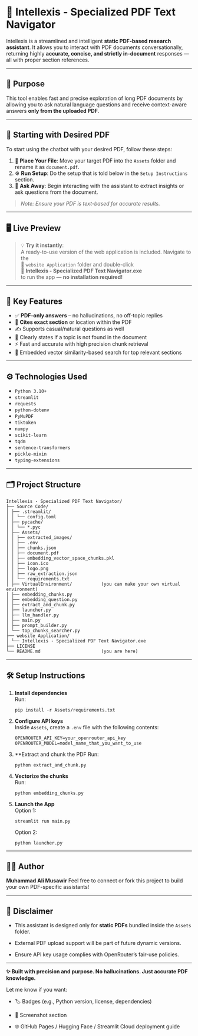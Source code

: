 # 🧠 Intellexis - Specialized PDF Text Navigator

Intellexis is a streamlined and intelligent **static PDF-based research assistant**. It allows you to interact with PDF documents conversationally, returning highly **accurate, concise, and strictly in-document** responses — all with proper section references.

---

## 🚀 Purpose

This tool enables fast and precise exploration of long PDF documents by allowing you to ask natural language questions and receive context-aware answers **only from the uploaded PDF**.

---

## 📄 Starting with Desired PDF

To start using the chatbot with your desired PDF, follow these steps:

1. 📂 **Place Your File**: Move your target PDF into the `Assets` folder and rename it as `document.pdf`.
2. ⚙️ **Run Setup**: Do the setup that is told below in the `Setup Instructions` section.
3. 💬 **Ask Away**: Begin interacting with the assistant to extract insights or ask questions from the document.

> _Note: Ensure your PDF is text-based for accurate results._

---

## 🖥️ Live Preview

> 💡 **Try it instantly**:  
A ready-to-use version of the web application is included. Navigate to the  
📁 `website Application` folder and double-click  
🔹 **Intellexis - Specialized PDF Text Navigator.exe**  
to run the app — **no installation required!**

---

## 🎯 Key Features

- ✅ **PDF-only answers** – no hallucinations, no off-topic replies  
- 📌 **Cites exact section** or location within the PDF  
- ✍️ Supports casual/natural questions as well  
- 🚫 Clearly states if a topic is not found in the document  
- ⚡ Fast and accurate with high precision chunk retrieval  
- 🧠 Embedded vector similarity-based search for top relevant sections

---

## ⚙️ Technologies Used

- `Python 3.10+`
- `streamlit`
- `requests`
- `python-dotenv`
- `PyMuPDF`
- `tiktoken`
- `numpy`
- `scikit-learn`
- `tqdm`
- `sentence-transformers`
- `pickle-mixin`
- `typing-extensions`

---

## 🗂️ Project Structure

```
Intellexis - Specialized PDF Text Navigator/
├── Source Code/
│ ├── .streamlit/
│ │ └── config.toml
│ ├── pycache/
│ │ └── *.pyc
│ ├── Assets/
│ │ ├── extracted_images/
│ │ ├── .env
│ │ ├── chunks.json
│ │ ├── document.pdf
│ │ ├── embedding_vector_space_chunks.pkl
│ │ ├── icon.ico
│ │ ├── logo.png
│ │ ├── raw_extraction.json
│ │ └── requirements.txt
│ ├── VirtualEnvironment/           (you can make your own virtual environment)
│ ├── embedding_chunks.py
│ ├── embedding_question.py
│ ├── extract_and_chunk.py
│ ├── launcher.py
│ ├── llm_handler.py
│ ├── main.py
│ ├── prompt_builder.py
│ └── top_chunks_searcher.py
├── website Application/
│ └── Intellexis - Specialized PDF Text Navigator.exe
├── LICENSE
└── README.md                       (you are here)
```

---

## 🛠️ Setup Instructions

1. **Install dependencies**  
   Run:
   ```
   pip install -r Assets/requirements.txt
   ```

2. **Configure API keys**  
   Inside `Assets`, create a `.env` file with the following contents:
   ```
   OPENROUTER_API_KEY=your_openrouter_api_key
   OPENROUTER_MODEL=model_name_that_you_want_to_use
   ```

3. **Extract and chunk the PDF
   Run:
   ```
   python extract_and_chunk.py
   ```

4. **Vectorize the chunks**  
   Run:
   ```
   python embedding_chunks.py
   ```

5. **Launch the App**  
   Option 1:
   ```
   streamlit run main.py
   ```
   Option 2:
   ```
   python launcher.py
   ```

---

## 👨‍💻 Author

**Muhammad Ali Musawir**
Feel free to connect or fork this project to build your own PDF-specific assistants!

---

## 📌 Disclaimer

- This assistant is designed only for **static PDFs** bundled inside the `Assets` folder.

- External PDF upload support will be part of future dynamic versions.

- Ensure API key usage complies with OpenRouter’s fair-use policies.

---

**✨ Built with precision and purpose. No hallucinations. Just accurate PDF knowledge.**

Let me know if you want:

- 🏷️ Badges (e.g., Python version, license, dependencies)

- 📸 Screenshot section

- 🌐 GitHub Pages / Hugging Face / Streamlit Cloud deployment guide
